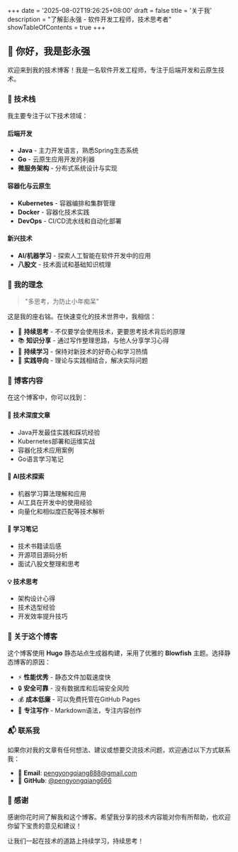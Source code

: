 +++
date = '2025-08-02T19:26:25+08:00'
draft = false
title = '关于我'
description = "了解彭永强 - 软件开发工程师，技术思考者"
showTableOfContents = true
+++

## 👋 你好，我是彭永强

欢迎来到我的技术博客！我是一名软件开发工程师，专注于后端开发和云原生技术。

### 🚀 技术栈

我主要专注于以下技术领域：

#### 后端开发
- **Java** - 主力开发语言，熟悉Spring生态系统
- **Go** - 云原生应用开发的利器
- **微服务架构** - 分布式系统设计与实现

#### 容器化与云原生
- **Kubernetes** - 容器编排和集群管理
- **Docker** - 容器化技术实践
- **DevOps** - CI/CD流水线和自动化部署

#### 新兴技术
- **AI/机器学习** - 探索人工智能在软件开发中的应用
- **八股文** - 技术面试和基础知识梳理

### 💭 我的理念

> "多思考，为防止小年痴呆"

这是我的座右铭。在快速变化的技术世界中，我相信：

- 🧠 **持续思考** - 不仅要学会使用技术，更要思考技术背后的原理
- 📚 **知识分享** - 通过写作整理思路，与他人分享学习心得
- 🔄 **持续学习** - 保持对新技术的好奇心和学习热情
- 🎯 **实践导向** - 理论与实践相结合，解决实际问题

### 📝 博客内容

在这个博客中，你可以找到：

#### 🔧 技术深度文章
- Java开发最佳实践和踩坑经验
- Kubernetes部署和运维实战
- 容器化技术应用案例
- Go语言学习笔记

#### 🤖 AI技术探索
- 机器学习算法理解和应用
- AI工具在开发中的使用经验
- 向量化和相似度匹配等技术解析

#### 📖 学习笔记
- 技术书籍读后感
- 开源项目源码分析
- 面试八股文整理和思考

#### 💡 技术思考
- 架构设计心得
- 技术选型经验
- 开发效率提升技巧

### 🎯 关于这个博客

这个博客使用 **Hugo** 静态站点生成器构建，采用了优雅的 **Blowfish** 主题。选择静态博客的原因：

- ⚡ **性能优秀** - 静态文件加载速度快
- 🔒 **安全可靠** - 没有数据库和后端安全风险
- 💰 **成本低廉** - 可以免费托管在GitHub Pages
- 📝 **专注写作** - Markdown语法，专注内容创作

### 📬 联系我

如果你对我的文章有任何想法、建议或想要交流技术问题，欢迎通过以下方式联系我：

- 📧 **Email**: [pengyongqiang888@gmail.com](mailto:pengyongqiang888@gmail.com)
- 🐙 **GitHub**: [@pengyongqiang666](https://github.com/pengyongqiang666)

### 🙏 感谢

感谢你花时间了解我和这个博客。希望我分享的技术内容能对你有所帮助，也欢迎你留下宝贵的意见和建议！

让我们一起在技术的道路上持续学习，持续思考！

